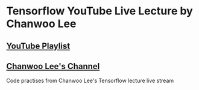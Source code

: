 # Tensorflow YouTube Live Lecture by Chanwoo Lee
## [YouTube Playlist](https://www.youtube.com/playlist?list=PL1H8jIvbSo1qlXVcdZTH2xsYFp3e1Nmjf)
## [Chanwoo Lee's Channel](https://www.youtube.com/channel/UCRyIQSBvSybbaNY_JCyg_vA)

Code practises from Chanwoo Lee's Tensorflow lecture live stream